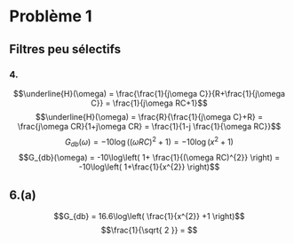 # Problème 1
## Filtres peu sélectifs
### 4.
$$\underline{H}(\omega) = \frac{\frac{1}{j\omega C}}{R+\frac{1}{j\omega C}} = \frac{1}{j\omega RC+1}$$
$$\underline{H}(\omega) = \frac{R}{\frac{1}{j\omega C}+R} = \frac{j\omega CR}{1+j\omega CR} = \frac{1}{1-j \frac{1}{\omega RC}}$$
$$G_{db}(\omega) = -10\log((\omega RC )^{2}+ 1) = -10\log(x^{2}+1)$$
$$G_{db}(\omega) = -10\log\left( 1+ \frac{1}{(\omega RC)^{2}} \right) = -10\log\left( 1+\frac{1}{x^{2}} \right)$$

## 6.(a)
$$G_{db} = 16.6\log\left( \frac{1}{x^{2}} +1 \right)$$
$$\frac{1}{\sqrt{ 2 }} = $$